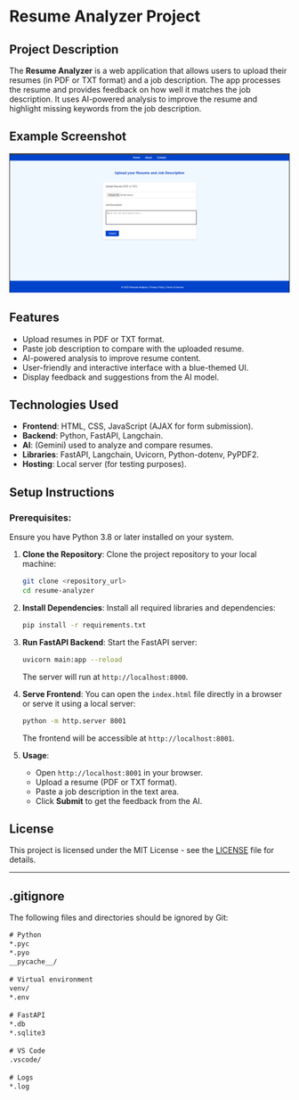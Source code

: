
# Resume Analyzer Project

## Project Description
The **Resume Analyzer** is a web application that allows users to upload their resumes (in PDF or TXT format) and a job description. The app processes the resume and provides feedback on how well it matches the job description. It uses AI-powered analysis to improve the resume and highlight missing keywords from the job description.


## Example Screenshot
![Frontend Example](frontend/frontend.png)



## Features
- Upload resumes in PDF or TXT format.
- Paste job description to compare with the uploaded resume.
- AI-powered analysis to improve resume content.
- User-friendly and interactive interface with a blue-themed UI.
- Display feedback and suggestions from the AI model.

## Technologies Used
- **Frontend**: HTML, CSS, JavaScript (AJAX for form submission).
- **Backend**: Python, FastAPI, Langchain.
- **AI**: (Gemini) used to analyze and compare resumes.
- **Libraries**: FastAPI, Langchain, Uvicorn, Python-dotenv, PyPDF2.
- **Hosting**: Local server (for testing purposes).

## Setup Instructions

### Prerequisites:
Ensure you have Python 3.8 or later installed on your system.

1. **Clone the Repository**:
   Clone the project repository to your local machine:
   ```bash
   git clone <repository_url>
   cd resume-analyzer
   ```

2. **Install Dependencies**:
   Install all required libraries and dependencies:
   ```bash
   pip install -r requirements.txt
   ```

3. **Run FastAPI Backend**:
   Start the FastAPI server:
   ```bash
   uvicorn main:app --reload
   ```
   The server will run at `http://localhost:8000`.

4. **Serve Frontend**:
   You can open the `index.html` file directly in a browser or serve it using a local server:
   ```bash
   python -m http.server 8001
   ```
   The frontend will be accessible at `http://localhost:8001`.

5. **Usage**:
   - Open `http://localhost:8001` in your browser.
   - Upload a resume (PDF or TXT format).
   - Paste a job description in the text area.
   - Click **Submit** to get the feedback from the AI.


## License
This project is licensed under the MIT License - see the [LICENSE](LICENSE) file for details.

---

## .gitignore

The following files and directories should be ignored by Git:

```
# Python
*.pyc
*.pyo
__pycache__/

# Virtual environment
venv/
*.env

# FastAPI
*.db
*.sqlite3

# VS Code
.vscode/

# Logs
*.log
```

